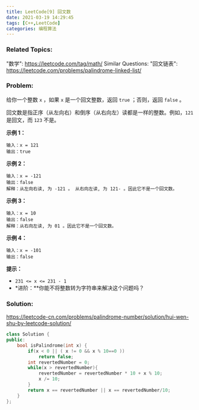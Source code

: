 ```yaml
---
title: LeetCode[9] 回文数
date: 2021-03-19 14:29:45
tags: [C++,LeetCode]
categories: 编程算法
---
```


### Related Topics:

"数学": https://leetcode.com/tag/math/ Similar Questions: "回文链表": https://leetcode.com/problems/palindrome-linked-list/

### Problem:

给你一个整数 `x` ，如果 `x` 是一个回文整数，返回 `true` ；否则，返回 `false` 。

回文数是指正序（从左向右）和倒序（从右向左）读都是一样的整数。例如，`121` 是回文，而 `123` 不是。

**示例 1：**

```
输入：x = 121
输出：true
```

**示例 2：**

```
输入：x = -121
输出：false
解释：从左向右读, 为 -121 。 从右向左读, 为 121- 。因此它不是一个回文数。
```

**示例 3：**

```
输入：x = 10
输出：false
解释：从右向左读, 为 01 。因此它不是一个回文数。
```

**示例 4：**

```
输入：x = -101
输出：false
```

**提示：**

- `231 <= x <= 231 - 1`
- *进阶：**你能不将整数转为字符串来解决这个问题吗？

### Solution:

https://leetcode-cn.com/problems/palindrome-number/solution/hui-wen-shu-by-leetcode-solution/

```cpp
class Solution {
public:
    bool isPalindrome(int x) {
        if(x < 0 || ( x != 0 && x % 10==0 ))
            return false;
        int revertedNumber = 0;
        while(x > revertedNumber){
            revertedNumber = revertedNumber * 10 + x % 10;
            x /= 10;
        }
        return x == revertedNumber || x == revertedNumber/10;
    }
};
```